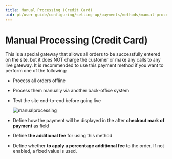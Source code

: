 ```yaml
---
title: Manual Processing (Credit Card)
uid: pt/user-guide/configuring/setting-up/payments/methods/manual-processing
---
```


# Manual Processing (Credit Card)

This is a special gateway that allows all orders to be successfully entered on the site, but it does NOT charge the customer or make any calls to any live gateway. It is recommended to use this payment method if you want to perform one of the following:

* Process all orders offline
* Process them manually via another back-office system
* Test the site end-to-end before going live
    
    ![manualprocessing](_static/manual-processing/manualprocessing.png)

* Define how the payment will be displayed in the after **checkout mark of payment** as field

* Define **the additional fee** for using this method
* Define whether **to apply a percentage additional fee** to the order. If not enabled, a fixed value is used.